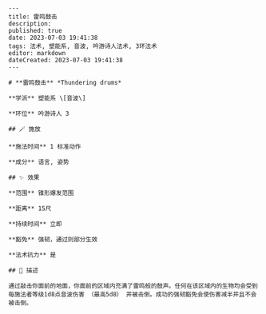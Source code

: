 
    ---
    title: 雷鸣鼓击
    description: 
    published: true
    date: 2023-07-03 19:41:38
    tags: 法术, 塑能系, 音波, 吟游诗人法术, 3环法术
    editor: markdown
    dateCreated: 2023-07-03 19:41:38
    ---

    # **雷鸣鼓击** *Thundering drums*

    **学派** 塑能系 \[音波\] 

    **环位** 吟游诗人 3

    ## 🪄 施放

    **施法时间** 1 标准动作

    **成分** 语言, 姿势

    ## ✨ 效果  

    **范围** 锥形爆发范围

    **距离** 15尺  

    **持续时间** 立即 

    **豁免** 强韧，通过则部分生效

    **法术抗力** 是

    ## 📖 描述

    通过敲击你面前的地面，你面前的区域内充满了雷鸣般的鼓声。任何在该区域内的生物均会受到每施法者等级1d8点音波伤害 （最高5d8） 并被击倒。成功的强韧豁免会使伤害减半并且不会被击倒。
    